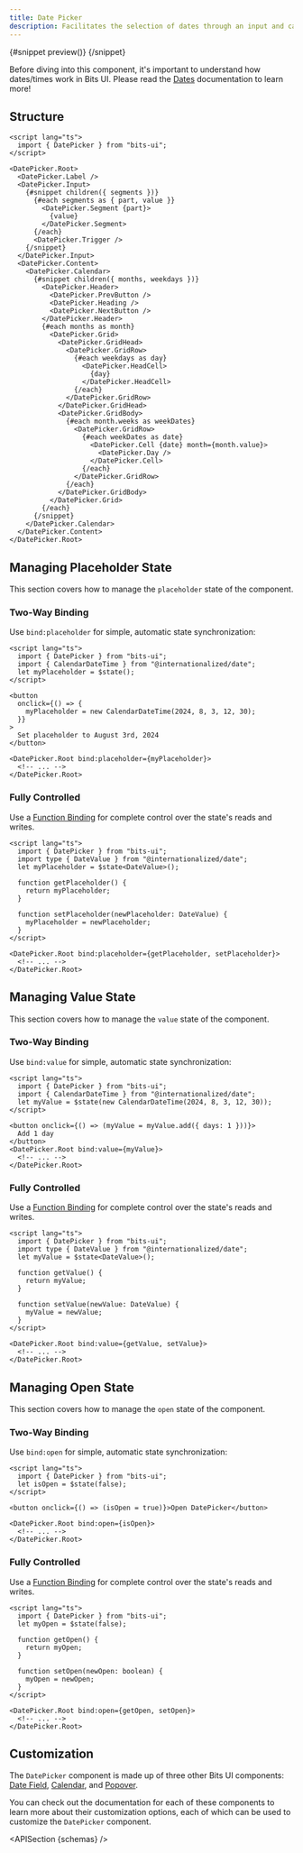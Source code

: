 ```yaml
---
title: Date Picker
description: Facilitates the selection of dates through an input and calendar-based interface.
---
```


<script>
	import { APISection, ComponentPreview, DatePickerDemo, Callout } from '$lib/components/index.js'
	let { schemas } = $props()
</script>

<ComponentPreview name="date-picker-demo" componentName="Date Picker">

{#snippet preview()}
<DatePickerDemo />
{/snippet}

</ComponentPreview>

<Callout type="tip" title="Heads up!">

Before diving into this component, it's important to understand how dates/times work in Bits UI. Please read the [Dates](/docs/dates) documentation to learn more!

</Callout>

## Structure

```svelte
<script lang="ts">
  import { DatePicker } from "bits-ui";
</script>

<DatePicker.Root>
  <DatePicker.Label />
  <DatePicker.Input>
    {#snippet children({ segments })}
      {#each segments as { part, value }}
        <DatePicker.Segment {part}>
          {value}
        </DatePicker.Segment>
      {/each}
      <DatePicker.Trigger />
    {/snippet}
  </DatePicker.Input>
  <DatePicker.Content>
    <DatePicker.Calendar>
      {#snippet children({ months, weekdays })}
        <DatePicker.Header>
          <DatePicker.PrevButton />
          <DatePicker.Heading />
          <DatePicker.NextButton />
        </DatePicker.Header>
        {#each months as month}
          <DatePicker.Grid>
            <DatePicker.GridHead>
              <DatePicker.GridRow>
                {#each weekdays as day}
                  <DatePicker.HeadCell>
                    {day}
                  </DatePicker.HeadCell>
                {/each}
              </DatePicker.GridRow>
            </DatePicker.GridHead>
            <DatePicker.GridBody>
              {#each month.weeks as weekDates}
                <DatePicker.GridRow>
                  {#each weekDates as date}
                    <DatePicker.Cell {date} month={month.value}>
                      <DatePicker.Day />
                    </DatePicker.Cell>
                  {/each}
                </DatePicker.GridRow>
              {/each}
            </DatePicker.GridBody>
          </DatePicker.Grid>
        {/each}
      {/snippet}
    </DatePicker.Calendar>
  </DatePicker.Content>
</DatePicker.Root>
```

## Managing Placeholder State

This section covers how to manage the `placeholder` state of the component.

### Two-Way Binding

Use `bind:placeholder` for simple, automatic state synchronization:

```svelte
<script lang="ts">
  import { DatePicker } from "bits-ui";
  import { CalendarDateTime } from "@internationalized/date";
  let myPlaceholder = $state();
</script>

<button
  onclick={() => {
    myPlaceholder = new CalendarDateTime(2024, 8, 3, 12, 30);
  }}
>
  Set placeholder to August 3rd, 2024
</button>

<DatePicker.Root bind:placeholder={myPlaceholder}>
  <!-- ... -->
</DatePicker.Root>
```

### Fully Controlled

Use a [Function Binding](https://svelte.dev/docs/svelte/bind#Function-bindings) for complete control over the state's reads and writes.

```svelte
<script lang="ts">
  import { DatePicker } from "bits-ui";
  import type { DateValue } from "@internationalized/date";
  let myPlaceholder = $state<DateValue>();

  function getPlaceholder() {
    return myPlaceholder;
  }

  function setPlaceholder(newPlaceholder: DateValue) {
    myPlaceholder = newPlaceholder;
  }
</script>

<DatePicker.Root bind:placeholder={getPlaceholder, setPlaceholder}>
  <!-- ... -->
</DatePicker.Root>
```

## Managing Value State

This section covers how to manage the `value` state of the component.

### Two-Way Binding

Use `bind:value` for simple, automatic state synchronization:

```svelte
<script lang="ts">
  import { DatePicker } from "bits-ui";
  import { CalendarDateTime } from "@internationalized/date";
  let myValue = $state(new CalendarDateTime(2024, 8, 3, 12, 30));
</script>

<button onclick={() => (myValue = myValue.add({ days: 1 }))}>
  Add 1 day
</button>
<DatePicker.Root bind:value={myValue}>
  <!-- ... -->
</DatePicker.Root>
```

### Fully Controlled

Use a [Function Binding](https://svelte.dev/docs/svelte/bind#Function-bindings) for complete control over the state's reads and writes.

```svelte
<script lang="ts">
  import { DatePicker } from "bits-ui";
  import type { DateValue } from "@internationalized/date";
  let myValue = $state<DateValue>();

  function getValue() {
    return myValue;
  }

  function setValue(newValue: DateValue) {
    myValue = newValue;
  }
</script>

<DatePicker.Root bind:value={getValue, setValue}>
  <!-- ... -->
</DatePicker.Root>
```

## Managing Open State

This section covers how to manage the `open` state of the component.

### Two-Way Binding

Use `bind:open` for simple, automatic state synchronization:

```svelte
<script lang="ts">
  import { DatePicker } from "bits-ui";
  let isOpen = $state(false);
</script>

<button onclick={() => (isOpen = true)}>Open DatePicker</button>

<DatePicker.Root bind:open={isOpen}>
  <!-- ... -->
</DatePicker.Root>
```

### Fully Controlled

Use a [Function Binding](https://svelte.dev/docs/svelte/bind#Function-bindings) for complete control over the state's reads and writes.

```svelte
<script lang="ts">
  import { DatePicker } from "bits-ui";
  let myOpen = $state(false);

  function getOpen() {
    return myOpen;
  }

  function setOpen(newOpen: boolean) {
    myOpen = newOpen;
  }
</script>

<DatePicker.Root bind:open={getOpen, setOpen}>
  <!-- ... -->
</DatePicker.Root>
```

## Customization

The `DatePicker` component is made up of three other Bits UI components: [Date Field](/docs/components/date-field), [Calendar](/docs/components/calendar), and [Popover](/docs/components/popover).

You can check out the documentation for each of these components to learn more about their customization options, each of which can be used to customize the `DatePicker` component.

<APISection {schemas} />

